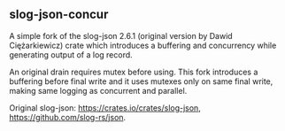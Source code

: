 ## slog-json-concur

A simple fork of the slog-json 2.6.1 (original version by Dawid Ciężarkiewicz)
crate which introduces a buffering and concurrency while generating output of a log record.

An original drain requires mutex before using. This fork introduces a buffering
before final write and it uses mutexes only on same final write, making same logging
as concurrent and parallel.

Original slog-json: https://crates.io/crates/slog-json, https://github.com/slog-rs/json.
